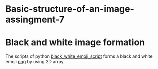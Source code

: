 # Basic-structure-of-an-image-assingment-7

# Black and white image formation

The scripts of python [black_white_emoji_script](https://colab.research.google.com/drive/1h86w3kqn-l5Uvl93XZtLelaBeO9ZHO2y?authuser=1) forms a black and white emoji [png](https://github.com/oishi-12/Basic-structure-of-an-image-assingment-7/blob/main/gray-emoji.png) by using 2D array 

